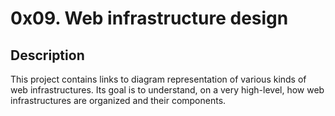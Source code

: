 # 0x09. Web infrastructure design

## Description

This project contains links to diagram representation of  various kinds of  web infrastructures.
Its goal is to understand, on a very high-level, how web infrastructures are organized and their components.
